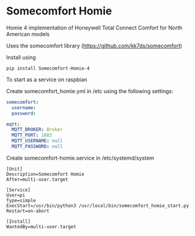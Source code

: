 # Somecomfort Homie

Homie 4 implementation of Honeywell Total Connect Comfort for North American models

Uses the somecomfort library (https://github.com/kk7ds/somecomfort)

Install using 

```
pip install Somecomfort-Homie-4
```

To start as a service on raspbian 

Create somecomfort_homie.yml in /etc using the following settings:

```yaml
somecomfort:
  username: 
  password: 

mqtt:
  MQTT_BROKER: Broker
  MQTT_PORT: 1883
  MQTT_USERNAME: null
  MQTT_PASSWORD: null
```

Create somecomfort-homie.service in /etc/systemd/system

```service
[Unit]
Description=Somecomfort Homie
After=multi-user.target

[Service]
User=pi
Type=simple
ExecStart=/usr/bin/python3 /usr/local/bin/somecomfort_homie_start.py
Restart=on-abort

[Install]
WantedBy=multi-user.target
```
